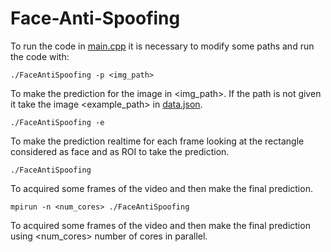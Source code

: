 # Face-Anti-Spoofing

To run the code in [main.cpp](https://github.com/FrancescaPietrobon/Face-Anti-Spoofing/blob/main/main.cpp) it is necessary to modify some paths and run the code with:

```
./FaceAntiSpoofing -p <img_path>
```
To make the prediction for the image in <img_path>. If the path is not given it take the image <example_path> in [data.json](https://github.com/FrancescaPietrobon/Face-Anti-Spoofing/blob/main/data.json).

```
./FaceAntiSpoofing -e
```
To make the prediction realtime for each frame looking at the rectangle considered as face and as ROI to take the prediction.

```
./FaceAntiSpoofing
```
To acquired some frames of the video and then make the final prediction.

```
mpirun -n <num_cores> ./FaceAntiSpoofing
```
To acquired some frames of the video and then make the final prediction using <num_cores> number of cores in parallel.
